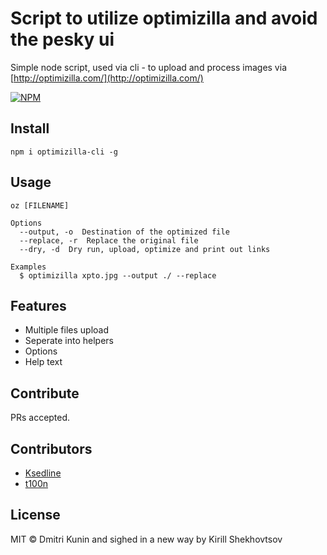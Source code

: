# Script to utilize optimizilla and avoid the pesky ui

Simple node script, used via cli - to upload and process images via [http://optimizilla.com/](http://optimizilla.com/)

[![NPM](https://nodei.co/npm/optimizilla-cli.png?downloads=true)](https://nodei.co/npm/optimizilla-cli/)

## Install
    npm i optimizilla-cli -g

## Usage

    oz [FILENAME]

    Options
      --output, -o  Destination of the optimized file
      --replace, -r  Replace the original file
      --dry, -d  Dry run, upload, optimize and print out links

    Examples
      $ optimizilla xpto.jpg --output ./ --replace

## Features

- Multiple files upload
- Seperate into helpers
- Options
- Help text

## Contribute

PRs accepted.

## Contributors
- [Ksedline](https://github.com/Ksedline)
- [t100n](https://github.com/t100n)

## License

MIT © Dmitri Kunin and sighed in a new way by Kirill Shekhovtsov
